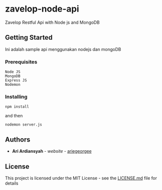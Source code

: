# zavelop-node-api
Zavelop Restful Api with Node js and MongoDB

## Getting Started

Ini adalah sample api menggunakan nodejs dan mongoDB

### Prerequisites

```
Node JS
MongoDB
Express JS
Nodemon
```

### Installing

```
npm install
```
and then
```
nodemon server.js
```
## Authors

* **Ari Ardiansyah** - *website* - [ariegeorgee](http://ariegeorgee.tech)

## License

This project is licensed under the MIT License - see the [LICENSE.md](LICENSE.md) file for details
